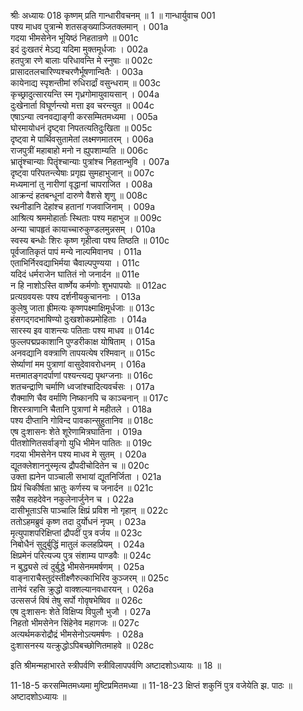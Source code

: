 श्रीः
अध्यायः 018
कृष्णम् प्रति गान्धारीवचनम् ॥ 1 ॥
गान्धार्युवाच 	001  
पश्य माधव पुत्रान्मे शतसङ्ख्याञ्जितक्लमान् ।	001a  
गदया भीमसेनेन भूयिष्ठं निहतान्रणे ॥	001c  
इदं दुःखतरं मेऽद्य यदिमा मुक्तमूर्धजाः ।	002a  
हतपुत्रा रणे बालाः परिधावन्ति मे स्नुषाः ॥	002c  
प्रासादतलचारिण्यश्चरणैर्भूषणान्वितैः ।	003a  
कायेनाद्य स्पृशन्तीमां रुधिरार्द्रां वसुन्धराम् ॥	003c  
कृच्छ्रादुत्सारयन्ति स्म गृध्रगोमायुवायसान् ।	004a  
दुःखेनार्ता विघूर्णन्त्यो मत्ता इव चरन्त्युत ॥	004c  
एषाऽन्या त्वनवद्याङ्गी करसम्मितमध्यमा ।	005a  
घोरमायोधनं दृष्ट्वा निपतत्यतिदुःखिता ॥	005c  
दृष्ट्वा मे पार्थिवसुतामेतां लक्ष्मणमातरम् ।	006a  
राजपुत्रीं महाबाहो मनो न ह्युपशाम्यति ॥	006c  
भ्रातॄंश्चान्याः पितॄंश्चान्याः पुत्रांश्च निहतान्भुवि ।	007a  
दृष्ट्वा परिपतन्त्येषाः प्रगृह्य सुमहाभुजान् ॥	007c  
मध्यमानां तु नारीणां वृद्धानां चापराजित ।	008a  
आक्रन्दं हतबन्धूनां दारुणे वैशसे शृणु ॥	008c  
रथनीडानि देहांश्च हतानां गजवाजिनाम् ।	009a  
आश्रित्य श्रममोहार्ताः स्थिताः पश्य महाभुज ॥	009c  
अन्या चापहृतं कायाच्चारुकुण्डलमुन्नसम् ।	010a  
स्वस्य बन्धोः शिरः कृष्ण गृहीत्वा पश्य तिष्ठति ॥	010c  
पूर्वजातिकृतं पापं मन्ये नाल्पमिवानघ ।	011a  
एताभिर्निरवद्याभिर्मया चैवाल्पपुण्यया ।	011c  
यदिदं धर्मराजेन घातितं नो जनार्दन ॥	011e  
न हि नाशोऽस्ति वार्ष्णेय कर्मणोः शुभपापयोः ॥	012ac  
प्रत्यग्रवयसः पश्य दर्शनीयकुचाननाः ।	013a  
कुलेषु जाता ह्रीमत्यः कृष्णपक्ष्माक्षिमूर्धजाः ॥	013c  
हंसगद्गदभाषिण्यो दुःखशोकप्रमोहिताः ।	014a  
सारस्य इव वाशन्त्यः पतिताः पश्य माधव ॥	014c  
फुल्लपद्मप्रकाशानि पुण्डरीकाक्ष योषिताम् ।	015a  
अनवद्यानि वक्त्राणि तापयत्येष रश्मिवान् ॥	015c  
सेर्ष्याणां मम पुत्राणां वासुदेवावरोधनम् ।	016a  
मत्तमातङ्गदर्पाणां पश्यन्त्यद्य पृथग्जनाः ॥	016c  
शतचन्द्राणि चर्माणि ध्वजांश्चादित्यवर्चसः ।	017a  
रौक्माणि चैव वर्माणि निष्कानपि च काञ्चनान् ॥	017c  
शिरस्त्राणानि चैतानि पुत्राणां मे महीतले ।	018a  
पश्य दीप्तानि गोविन्द पावकान्सुहुतानिव ॥	018c  
एष दुःशासनः शेते शूरेणामित्रघातिना ।	019a  
पीतशोणितसर्वाङ्गो युधि भीमेन पातितः ॥	019c  
गदया भीमसेनेन पश्य माधव मे सुतम् ।	020a  
द्यूतक्लेशाननुस्मृत्य द्रौपदीचोदितेन च ॥	020c  
उक्ता ह्यनेन पाञ्चाली सभायां द्यूतनिर्जिता ।	021a  
प्रियं चिकीर्षता भ्रातुः कर्णस्य च जनार्दन ॥	021c  
सहैव सहदेवेन नकुलेनार्जुनेन च ।	022a  
दासीभूताऽसि पाञ्चालि क्षिप्रं प्रविश नो गृहान् ॥	022c  
ततोऽहमब्रुवं कृष्ण तदा दुर्योधनं नृपम् ।	023a  
मृत्युपाशपरिक्षिप्तां द्रौपदीं पुत्र वर्जय ॥	023c  
निबोधैनं सुदुर्बुद्धिं मातुलं कलहप्रियम् ।	024a  
क्षिप्रमेनं परित्यज्य पुत्र संशाम्य पाण्डवैः ॥	024c  
न बुद्ध्यसे त्वं दुर्बुद्धे भीमसेनममर्षणम् ।	025a  
वाङ्नाराचैस्तुदंस्तीक्ष्णैरुल्काभिरिव कुञ्जरम् ॥	025c  
तानेवं रहसि क्रुद्धो वाक्शल्यानवधारयन् ।	026a  
उत्ससर्ज विषं तेषु सर्पो गोवृषभेष्विव ॥	026c  
एष दुःशासनः शेते विक्षिप्य विपुलौ भुजौ ।	027a  
निहतो भीमसेनेन सिंहेनेव महागजः ॥	027c  
अत्यर्थमकरोद्रौद्रं भीमसेनोऽत्यमर्षणः ।	028a  
दुःशासनस्य यत्क्रुद्धोऽपिबच्छोणितमाहवे ॥	028c  

इति श्रीमन्महाभारते स्त्रीपर्वणि स्त्रीविलापपर्वणि अष्टादशोऽध्यायः ॥ 18 ॥

11-18-5 करसम्मितमध्यमा मुष्टिप्रमितमध्या ॥ 11-18-23 क्षिप्तं शकुनिं पुत्र वजेयेति झ. पाठः ॥ अष्टादशोऽध्यायः ॥	
